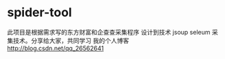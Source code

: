 # spider-tool
此项目是根据需求写的东方财富和企查查采集程序
设计到技术 jsoup  seleum 采集技术。分享给大家，共同学习
我的个人博客 http://blog.csdn.net/qq_26562641  

